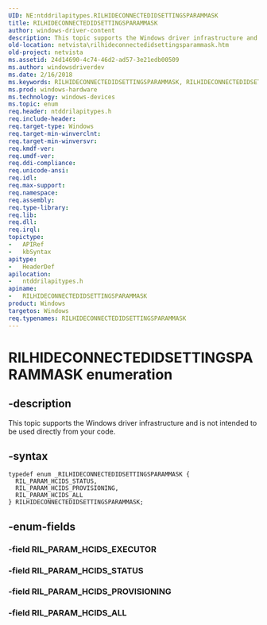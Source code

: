 ```yaml
---
UID: NE:ntddrilapitypes.RILHIDECONNECTEDIDSETTINGSPARAMMASK
title: RILHIDECONNECTEDIDSETTINGSPARAMMASK
author: windows-driver-content
description: This topic supports the Windows driver infrastructure and is not intended to be used directly from your code.
old-location: netvista\rilhideconnectedidsettingsparammask.htm
old-project: netvista
ms.assetid: 24d14690-4c74-46d2-ad57-3e21edb00509
ms.author: windowsdriverdev
ms.date: 2/16/2018
ms.keywords: RILHIDECONNECTEDIDSETTINGSPARAMMASK, RILHIDECONNECTEDIDSETTINGSPARAMMASK enumeration [Network Drivers Starting with Windows Vista], RIL_PARAM_HCIDS_ALL, RIL_PARAM_HCIDS_PROVISIONING, RIL_PARAM_HCIDS_STATUS, netvista.rilhideconnectedidsettingsparammask, ntddrilapitypes/RILHIDECONNECTEDIDSETTINGSPARAMMASK, ntddrilapitypes/RIL_PARAM_HCIDS_ALL, ntddrilapitypes/RIL_PARAM_HCIDS_PROVISIONING, ntddrilapitypes/RIL_PARAM_HCIDS_STATUS
ms.prod: windows-hardware
ms.technology: windows-devices
ms.topic: enum
req.header: ntddrilapitypes.h
req.include-header: 
req.target-type: Windows
req.target-min-winverclnt: 
req.target-min-winversvr: 
req.kmdf-ver: 
req.umdf-ver: 
req.ddi-compliance: 
req.unicode-ansi: 
req.idl: 
req.max-support: 
req.namespace: 
req.assembly: 
req.type-library: 
req.lib: 
req.dll: 
req.irql: 
topictype:
-	APIRef
-	kbSyntax
apitype:
-	HeaderDef
apilocation:
-	ntddrilapitypes.h
apiname:
-	RILHIDECONNECTEDIDSETTINGSPARAMMASK
product: Windows
targetos: Windows
req.typenames: RILHIDECONNECTEDIDSETTINGSPARAMMASK
---
```


# RILHIDECONNECTEDIDSETTINGSPARAMMASK enumeration


## -description


This topic supports the Windows driver infrastructure and is not intended to be used directly from your code.


## -syntax


````
typedef enum _RILHIDECONNECTEDIDSETTINGSPARAMMASK { 
  RIL_PARAM_HCIDS_STATUS,
  RIL_PARAM_HCIDS_PROVISIONING,
  RIL_PARAM_HCIDS_ALL
} RILHIDECONNECTEDIDSETTINGSPARAMMASK;
````


## -enum-fields




### -field RIL_PARAM_HCIDS_EXECUTOR


### -field RIL_PARAM_HCIDS_STATUS


### -field RIL_PARAM_HCIDS_PROVISIONING


### -field RIL_PARAM_HCIDS_ALL

